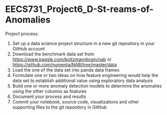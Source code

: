 # EECS731_Project6_D-St-reams-of-Anomalies
Project process: 

1.  Set up a data science project structure in a new git repository in your GitHub account
2.  Download the benchmark data set from
https://www.kaggle.com/boltzmannbrain/nab  or
https://github.com/numenta/NAB/tree/master/data
3.  Load the  one  of the data set into panda data frames
4.  Formulate one or two ideas on how feature engineering would help the data set to establish additional value using exploratory data analysis
5.  Build one or more anomaly detection models to determine the  anomalies  using the other columns as features
6.  Document your process and results
7.  Commit your notebook, source code, visualizations and other supporting files to the git repository in GitHub
